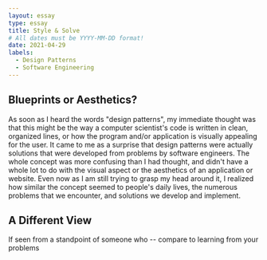 ```yaml
---
layout: essay
type: essay
title: Style & Solve
# All dates must be YYYY-MM-DD format!
date: 2021-04-29
labels:
  - Design Patterns
  - Software Engineering
---
```


## Blueprints or Aesthetics?

As soon as I heard the words "design patterns", my immediate thought was that this might be the way a computer scientist's code is written in clean, organized lines, or how the program and/or application is visually appealing for the user. It came to me as a surprise that design patterns were actually solutions that were developed from problems by software engineers. The whole concept was more confusing than I had thought, and didn't have a whole lot to do with the visual aspect or the aesthetics of an application or website. Even now as I am still trying to grasp my head around it, I realized how similar the concept seemed to people's daily lives, the numerous problems that we encounter, and solutions we develop and implement.

## A Different View

If seen from a standpoint of someone who -- compare to learning from your problems

## 

